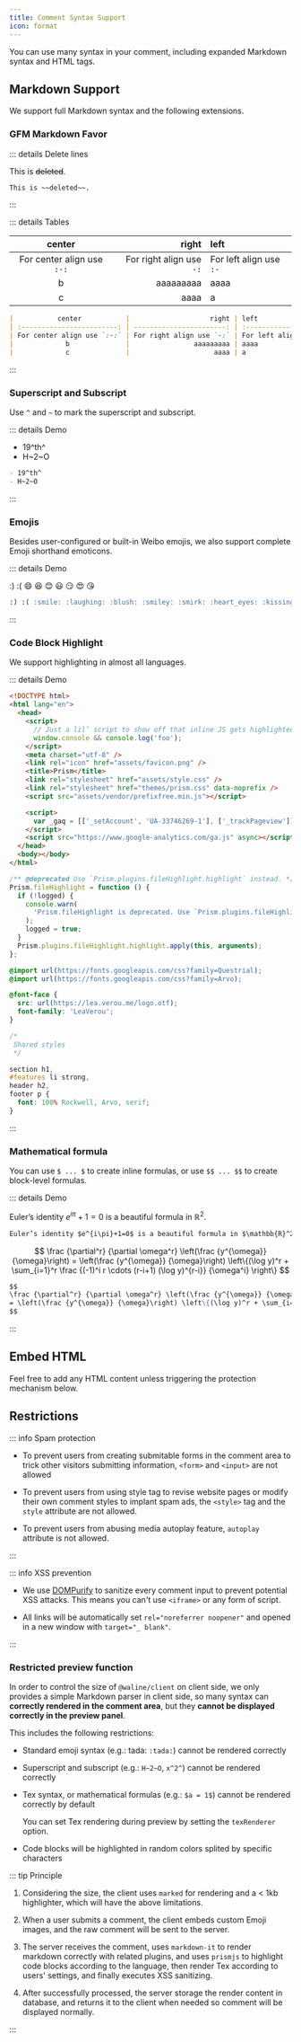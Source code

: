 ```yaml
---
title: Comment Syntax Support
icon: format
---
```


You can use many syntax in your comment, including expanded Markdown syntax and HTML tags.

<!-- more -->

## Markdown Support

We support full Markdown syntax and the following extensions.

### GFM Markdown Favor

::: details Delete lines

This is ~~deleted~~.

```md
This is ~~deleted~~.
```

:::

::: details Tables

|           center           |                    right | left                    |
| :------------------------: | -----------------------: | :---------------------- |
| For center align use `:-:` | For right align use `-:` | For left align use `:-` |
|             b              |                aaaaaaaaa | aaaa                    |
|             c              |                     aaaa | a                       |

```md
|           center           |                    right | left                    |
| :------------------------: | -----------------------: | :---------------------- |
| For center align use `:-:` | For right align use `-:` | For left align use `:-` |
|             b              |                aaaaaaaaa | aaaa                    |
|             c              |                     aaaa | a                       |
```

:::

### Superscript and Subscript

Use `^` and `~` to mark the superscript and subscript.

::: details Demo

- 19^th^
- H~2~O

```md
- 19^th^
- H~2~O
```

:::

### Emojis

Besides user-configured or built-in Weibo emojis, we also support complete Emoji shorthand emoticons.

::: details Demo

:) :( :smile: :laughing: :blush: :smiley: :smirk: :heart_eyes: :kissing_heart:

```md
:) :( :smile: :laughing: :blush: :smiley: :smirk: :heart_eyes: :kissing_heart:
```

:::

### Code Block Highlight

We support highlighting in almost all languages.

::: details Demo

```html
<!DOCTYPE html>
<html lang="en">
  <head>
    <script>
      // Just a lil’ script to show off that inline JS gets highlighted
      window.console && console.log('foo');
    </script>
    <meta charset="utf-8" />
    <link rel="icon" href="assets/favicon.png" />
    <title>Prism</title>
    <link rel="stylesheet" href="assets/style.css" />
    <link rel="stylesheet" href="themes/prism.css" data-noprefix />
    <script src="assets/vendor/prefixfree.min.js"></script>

    <script>
      var _gaq = [['_setAccount', 'UA-33746269-1'], ['_trackPageview']];
    </script>
    <script src="https://www.google-analytics.com/ga.js" async></script>
  </head>
  <body></body>
</html>
```

```js
/** @deprecated Use `Prism.plugins.fileHighlight.highlight` instead. */
Prism.fileHighlight = function () {
  if (!logged) {
    console.warn(
      'Prism.fileHighlight is deprecated. Use `Prism.plugins.fileHighlight.highlight` instead.'
    );
    logged = true;
  }
  Prism.plugins.fileHighlight.highlight.apply(this, arguments);
};
```

```css
@import url(https://fonts.googleapis.com/css?family=Questrial);
@import url(https://fonts.googleapis.com/css?family=Arvo);

@font-face {
  src: url(https://lea.verou.me/logo.otf);
  font-family: 'LeaVerou';
}

/*
 Shared styles
 */

section h1,
#features li strong,
header h2,
footer p {
  font: 100% Rockwell, Arvo, serif;
}
```

:::

### Mathematical formula

You can use `$ ... $` to create inline formulas, or use `$$ ... $$` to create block-level formulas.

::: details Demo

Euler’s identity $e^{i\pi}+1=0$ is a beautiful formula in $\mathbb{R}^2$.

```md
Euler’s identity $e^{i\pi}+1=0$ is a beautiful formula in $\mathbb{R}^2$.
```

$$
\frac {\partial^r} {\partial \omega^r} \left(\frac {y^{\omega}} {\omega}\right)
= \left(\frac {y^{\omega}} {\omega}\right) \left\{(\log y)^r + \sum_{i=1}^r \frac {(-1)^i r \cdots (r-i+1) (\log y)^{r-i}} {\omega^i} \right\}
$$

```md
$$
\frac {\partial^r} {\partial \omega^r} \left(\frac {y^{\omega}} {\omega}\right)
= \left(\frac {y^{\omega}} {\omega}\right) \left\{(\log y)^r + \sum_{i=1}^r \frac {(-1)^i r \cdots (r-i+1) (\log y)^{r-i}} {\omega^i} \right\}
$$
```

:::

## Embed HTML

Feel free to add any HTML content unless triggering the protection mechanism below.

## Restrictions

::: info Spam protection

- To prevent users from creating submitable forms in the comment area to trick other visitors submitting information, `<form>` and `<input>` are not allowed

- To prevent users from using style tag to revise website pages or modify their own comment styles to implant spam ads, the `<style>` tag and the `style` attribute are not allowed.

- To prevent users from abusing media autoplay feature, `autoplay` attribute is not allowed.

:::

::: info XSS prevention

- We use [DOMPurify](https://github.com/cure53/DOMPurify) to sanitize every comment input to prevent potential XSS attacks. This means you can't use `<iframe>` or any form of script.

- All links will be automatically set `rel="noreferrer noopener"` and opened in a new window with `target="_ blank"`.

:::

### Restricted preview function

In order to control the size of `@waline/client` on client side, we only provides a simple Markdown parser in client side, so many syntax can **correctly rendered in the comment area**, but they **cannot be displayed correctly in the preview panel**.

This includes the following restrictions:

- Standard emoji syntax (e.g.: tada: `:tada:`) cannot be rendered correctly

- Superscript and subscript (e.g.: `H~2~O`, `x^2^`) cannot be rendered correctly

- Tex syntax, or mathematical formulas (e.g.: `$a = 1$`) cannot be rendered correctly by default

  You can set Tex rendering during preview by setting the `texRenderer` option.

- Code blocks will be highlighted in random colors splited by specific characters

::: tip Principle

1. Considering the size, the client uses `marked` for rendering and a < 1kb highlighter, which will have the above limitations.

1. When a user submits a comment, the client embeds custom Emoji images, and the raw comment will be sent to the server.

1. The server receives the comment, uses `markdown-it` to render markdown correctly with related plugins, and uses `prismjs` to highlight code blocks according to the language, then render Tex according to users' settings, and finally executes XSS sanitizing.

1. After successfully processed, the server storage the render content in database, and returns it to the client when needed so comment will be displayed normally.

:::
